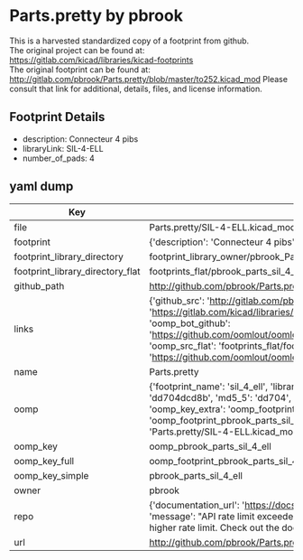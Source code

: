 # Parts.pretty by pbrook  
This is a harvested standardized copy of a footprint from github.  
The original project can be found at:  
https://gitlab.com/kicad/libraries/kicad-footprints  
The original footprint can be found at:
http://gitlab.com/pbrook/Parts.pretty/blob/master/to252.kicad_mod
Please consult that link for additional, details, files, and license information.  
## Footprint Details
* description: Connecteur 4 pibs  
* libraryLink: SIL-4-ELL  
* number_of_pads: 4  
## yaml dump  
| Key | Value |  
| --- | --- |  
| file | Parts.pretty/SIL-4-ELL.kicad_mod |  
| footprint | {'description': 'Connecteur 4 pibs', 'libraryLink': 'SIL-4-ELL', 'number_of_pads': 4} |  
| footprint_library_directory | footprint_library_owner/pbrook_Parts.pretty |  
| footprint_library_directory_flat | footprints_flat/pbrook_parts_sil_4_ell/working |  
| github_path | http://github.com/pbrook/Parts.pretty/blob/master/SIL-4-ELL.kicad_mod |  
| links | {'github_src': 'http://gitlab.com/pbrook/Parts.pretty/blob/master/to252.kicad_mod', 'github_src_repo': 'https://gitlab.com/kicad/libraries/kicad-footprints', 'oomp_bot': 'footprints/pbrook_parts_sil_4_ell/working', 'oomp_bot_github': 'https://github.com/oomlout/oomlout_oomp_footprint_bot/tree/main/footprints/pbrook_parts_sil_4_ell/working', 'oomp_src_flat': 'footprints_flat/footprints_flat/pbrook_parts_sil_4_ell/working', 'oomp_src_flat_github': 'https://github.com/oomlout/oomlout_oomp_footprint_src/tree/main/footprints_flat/pbrook_parts_sil_4_ell/working'} |  
| name | Parts.pretty |  
| oomp | {'footprint_name': 'sil_4_ell', 'library_name': 'parts', 'md5': 'dd704dcd8b9a8165a4b5731d06a2b7cd', 'md5_10': 'dd704dcd8b', 'md5_5': 'dd704', 'md5_6': 'dd704d', 'oomp_key': 'oomp_pbrook_parts_sil_4_ell', 'oomp_key_extra': 'oomp_footprint_pbrook_parts_sil_4_ell', 'oomp_key_full': 'oomp_footprint_pbrook_parts_sil_4_ell_dd704d', 'oomp_key_simple': 'pbrook_parts_sil_4_ell', 'original_filename': 'Parts.pretty/SIL-4-ELL.kicad_mod', 'owner_name': 'pbrook'} |  
| oomp_key | oomp_pbrook_parts_sil_4_ell |  
| oomp_key_full | oomp_footprint_pbrook_parts_sil_4_ell |  
| oomp_key_simple | pbrook_parts_sil_4_ell |  
| owner | pbrook |  
| repo | {'documentation_url': 'https://docs.github.com/rest/overview/resources-in-the-rest-api#rate-limiting', 'message': "API rate limit exceeded for 84.66.173.59. (But here's the good news: Authenticated requests get a higher rate limit. Check out the documentation for more details.)"} |  
| url | http://github.com/pbrook/Parts.pretty |  

